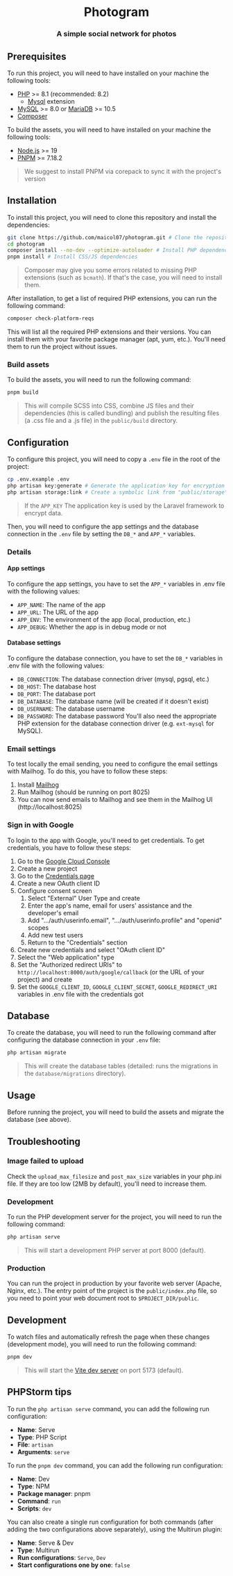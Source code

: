 <div style="text-align: center">

# Photogram

### A simple social network for photos

</div>

## Prerequisites

To run this project, you will need to have installed on your machine the following tools:

- [PHP](https://www.php.net/downloads.php) >= 8.1 (recommended: 8.2)
  - [Mysql](https://www.php.net/manual/en/mysql.installation.php) extension
- [MySQL](https://dev.mysql.com/downloads/mysql/) >= 8.0 or [MariaDB](https://mariadb.org/download/) >= 10.5
- [Composer](https://getcomposer.org/download/)

To build the assets, you will need to have installed on your machine the following tools:

- [Node.js](https://nodejs.org/en/download/) >= 19
- [PNPM](https://pnpm.io/installation) >= 7.18.2

> We suggest to install PNPM via corepack to sync it with the project's version

## Installation

To install this project, you will need to clone this repository and install the dependencies:

```bash
git clone https://github.com/maicol07/photogram.git # Clone the repository
cd photogram
composer install --no-dev --optimize-autoloader # Install PHP dependencies
pnpm install # Install CSS/JS dependencies
```

> Composer may give you some errors related to missing PHP extensions (such as `bcmath`). If that's the case, you will need to install them.

After installation, to get a list of required PHP extensions, you can run the following command:
```bash
composer check-platform-reqs
```
This will list all the required PHP extensions and their versions. You can install them with your favorite package manager (apt, yum, etc.).
You'll need them to run the project without issues.

### Build assets

To build the assets, you will need to run the following command:

```bash
pnpm build
```

> This will compile SCSS into CSS, combine JS files and their dependencies (this is called bundling) and publish the resulting files (a .css file and a .js file) in the `public/build` directory.

## Configuration

To configure this project, you will need to copy a `.env` file in the root of the project:

```bash
cp .env.example .env
php artisan key:generate # Generate the application key for encryption operations
php artisan storage:link # Create a symbolic link from "public/storage" to "storage/app/public" to make the files in the "public/storage" directory accessible from the web
```

> If the `APP_KEY`  The application key is used by the Laravel framework to encrypt data.

Then, you will need to configure the app settings and the database connection in the `.env` file by setting
the `DB_*` and `APP_*` variables.
### Details
#### App settings
To configure the app settings, you have to set the `APP_*` variables in .env file with the following values:
- `APP_NAME`: The name of the app
- `APP_URL`: The URL of the app
- `APP_ENV`: The environment of the app (local, production, etc.)
- `APP_DEBUG`: Whether the app is in debug mode or not
#### Database settings
To configure the database connection, you have to set the `DB_*` variables in .env file with the following values:
- `DB_CONNECTION`: The database connection driver (mysql, pgsql, etc.)
- `DB_HOST`: The database host
- `DB_PORT`: The database port
- `DB_DATABASE`: The database name (will be created if it doesn't exist)
- `DB_USERNAME`: The database username
- `DB_PASSWORD`: The database password
You'll also need the appropriate PHP extension for the database connection driver (e.g. `ext-mysql` for MySQL).

### Email settings
To test locally the email sending, you need to configure the email settings with Mailhog. To do this, you have to follow these steps:
1. Install [Mailhog](https://github.com/mailhog/MailHog)
2. Run Mailhog (should be running on port 8025)
3. You can now send emails to Mailhog and see them in the Mailhog UI (http://localhost:8025)

### Sign in with Google
To login to the app with Google, you'll need to get credentials. To get credentials, you have to follow these steps:
1. Go to the [Google Cloud Console](https://console.cloud.google.com/)
2. Create a new project
3. Go to the [Credentials page](https://console.cloud.google.com/apis/credentials)
4. Create a new OAuth client ID
5. Configure consent screen
   1. Select "External" User Type and create
   2. Enter the app's name, email for users' assistance and the developer's email
   3. Add ".../auth/userinfo.email", ".../auth/userinfo.profile" and "openid" scopes
   4. Add new test users
   5. Return to the "Credentials" section
6. Create new credentials and select "OAuth client ID"
7. Select the "Web application" type
8. Set the "Authorized redirect URIs" to `http://localhost:8000/auth/google/callback` (or the URL of your project) and create
9. Set the `GOOGLE_CLIENT_ID`, `GOOGLE_CLIENT_SECRET`, `GOOGLE_REDIRECT_URI` variables in .env file with the credentials got

## Database

To create the database, you will need to run the following command after configuring the database connection in
your `.env` file:

```bash
php artisan migrate
```

> This will create the database tables (detailed: runs the migrations in the `database/migrations` directory).

## Usage

Before running the project, you will need to build the assets and migrate the database (see above).

## Troubleshooting
### Image failed to upload
Check the `upload_max_filesize` and `post_max_size` variables in your php.ini file.
If they are too low (2MB by default), you'll need to increase them.

### Development

To run the PHP development server for the project, you will need to run the following command:

```bash
php artisan serve
```

> This will start a development PHP server at port 8000 (default).

### Production

You can run the project in production by your favorite web server (Apache, Nginx, etc.). The entry point of the
project is the `public/index.php` file, so you need to point your web document root to `$PROJECT_DIR/public`.

## Development

To watch files and automatically refresh the page when these changes (development mode), you will need to run the following command:

```bash
pnpm dev
```

> This will start the [Vite dev server](https://vitejs.dev/guide/) on port 5173 (default).

## PHPStorm tips

To run the `php artisan serve` command, you can add the following run configuration:

- **Name**: Serve
- **Type**: PHP Script
- **File**: `artisan`
- **Arguments**: `serve`

To run the `pnpm dev` command, you can add the following run configuration:

- **Name**: Dev
- **Type**: NPM
- **Package manager**: pnpm
- **Command**: `run`
- **Scripts**: `dev`

You can also create a single run configuration for both commands (after adding the two configurations above separately),
using the Multirun plugin:

- **Name**: Serve & Dev
- **Type**: Multirun
- **Run configurations**: `Serve`, `Dev`
- **Start configurations one by one**: `false`
